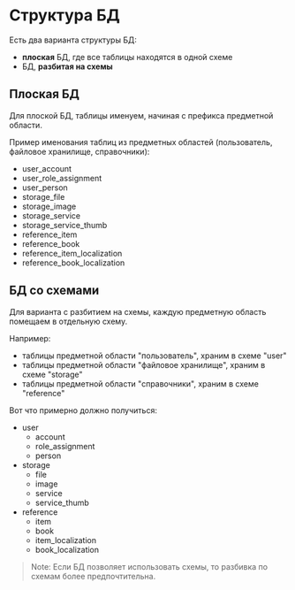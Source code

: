 # Структура БД

Есть два варианта структуры БД:

* **плоская** БД, где все таблицы находятся в одной схеме
* БД, **разбитая на схемы**

## Плоская БД

Для плоской БД, таблицы именуем, начиная с префикса предметной области.

Пример именования таблиц из предметных областей (пользователь, файловое хранилище, справочники):

* user_account
* user_role_assignment
* user_person
* storage_file
* storage_image
* storage_service
* storage_service_thumb
* reference_item
* reference_book
* reference_item_localization
* reference_book_localization

## БД со схемами

Для варианта с разбитием на схемы, каждую предметную область помещаем в отдельную схему.

Например:

* таблицы предметной области "пользователь", храним в схеме "user"
* таблицы предметной области "файловое хранилище", храним в схеме "storage"
* таблицы предметной области "справочники", храним в схеме "reference"

Вот что примерно должно получиться:

* user
	* account
	* role_assignment
	* person
* storage
	* file
	* image
	* service
	* service_thumb
* reference
	* item
	* book
	* item_localization
	* book_localization

> Note: Если БД позволяет использовать схемы, то разбивка по схемам более предпочтительна.
